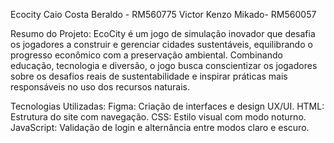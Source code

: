 Ecocity
Caio Costa Beraldo - RM560775
  Victor Kenzo Mikado- RM560057

Resumo do Projeto:
EcoCity é um jogo de simulação inovador que desafia os jogadores a construir e gerenciar cidades sustentáveis, equilibrando o progresso econômico com a preservação ambiental. Combinando educação, tecnologia e diversão, o jogo busca conscientizar os jogadores sobre os desafios reais de sustentabilidade e inspirar práticas mais responsáveis no uso dos recursos naturais.

Tecnologias Utilizadas:
Figma: Criação de interfaces e design UX/UI.
HTML: Estrutura do site com navegação.
CSS: Estilo visual com modo noturno.
JavaScript: Validação de login e alternância entre modos claro e escuro.

